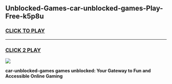 
## Unblocked-Games-car-unblocked-games-Play-Free-k5p8u
<h3>
<a href="https://premium76.site?title=car-unblocked-games&ref=18A1">CLICK TO PLAY</a></h3>
<hr>

<h3>
<a href="https://premium76.site?title=car-unblocked-games&ref=18A1">CLICK 2 PLAY</a>
  
</h3>

<a href="https://premium76.site?title=car-unblocked-games&ref=18A1"><img src="https://clearcache.store/games.png"></a>


**car-unblocked-games games unblocked: Your Gateway to Fun and Accessible Online Gaming**

